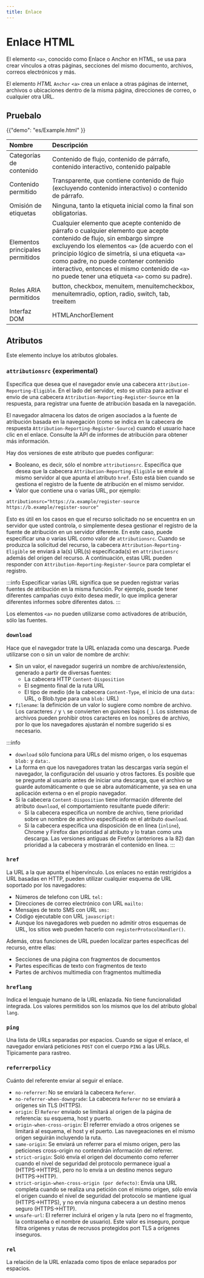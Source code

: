 ```yaml
---
title: Enlace
---
```


# Enlace HTML

<p class="description">El elemento <code>&lt;a&gt;</code>, conocido como Enlace o Anchor en HTML, se usa para crear vínculos a otras páginas, secciones del mismo documento, archivos, correos electrónicos y más.</p>


El elemento _HTML_ `Anchor` `<a>` crea un enlace a otras páginas de internet, archivos o ubicaciones dentro de la misma página, direcciones de correo, o cualquier otra URL.

## Pruebalo

{{"demo": "es/Example.html" }}

| Nombre                           | Descripción        |
| :------------------------------- | :----------------- |
| Categorías de contenido          | Contenido de flujo, contenido de párrafo, contenido interactivo, contenido palpable |
| Contenido permitido              | Transparente, que contiene contenido de flujo (excluyendo contenido interactivo) o contenido de párrafo. |
| Omisión de etiquetas             | Ninguna, tanto la etiqueta inicial como la final son obligatorias. |
| Elementos principales permitidos | Cualquier elemento que acepte contenido de párrafo o cualquier elemento que acepte contenido de flujo, sin embargo simpre excluyendo los elementos `<a>` (de acuerdo con el principio lógico de simetría, si una etiqueta `<a>` como padre, no puede contener contenido interactivo, entonces el mismo contenido de `<a>` no puede tener una etiqueta `<a>` como su padre). |
| Roles ARIA permitidos	           | button, checkbox, menuitem, menuitemcheckbox, menuitemradio, option, radio, switch, tab, treeitem |
| Interfaz DOM		               | HTMLAnchorElement |

## Atributos

Este elemento incluye los atributos globales.

### `attributionsrc` {experimental}

Especifica que desea que el navegador envíe una cabecera `Attribution-Reporting-Eligible`. En el lado del servidor, esto se utiliza para activar el envío de una cabecera `Attribution-Reporting-Register-Source` en la respuesta, para registrar una fuente de atribución basada en la navegación.

El navegador almacena los datos de origen asociados a la fuente de atribución basada en la navegación (como se indica en la cabecera de respuesta `Attribution-Reporting-Register-Source`) cuando el usuario hace clic en el enlace. Consulte la API de informes de atribución para obtener más información.

Hay dos versiones de este atributo que puedes configurar:

- Booleano, es decir, sólo el nombre `attributionsrc`. Especifica que desea que la cabecera `Attribution-Reporting-Eligible` se envíe al mismo servidor al que apunta el atributo `href`. Esto está bien cuando se gestiona el registro de la fuente de atribución en el mismo servidor.
- Valor que contiene una o varias URL, por ejemplo: 
```html
attributionsrc="https://a.example/register-source
https://b.example/register-source"
```
Esto es útil en los casos en que el recurso solicitado no se encuentra en un servidor que usted controla, o simplemente desea gestionar el registro de la fuente de atribución en un servidor diferente. En este caso, puede especificar una o varias URL como valor de `attributionsrc`. Cuando se produzca la solicitud del recurso, la cabecera `Attribution-Reporting-Eligible` se enviará a la(s) URL(s) especificada(s) en `attributionsrc` además del origen del recurso. A continuación, estas URL pueden responder con `Attribution-Reporting-Register-Source` para completar el registro.

:::info
Especificar varias URL significa que se pueden registrar varias fuentes de atribución en la misma función. Por ejemplo, puede tener diferentes campañas cuyo éxito desea medir, lo que implica generar diferentes informes sobre diferentes datos.
:::

Los elementos `<a>` no pueden utilizarse como activadores de atribución, sólo las fuentes.

### `download`

Hace que el navegador trate la URL enlazada como una descarga. Puede utilizarse con o sin un valor de nombre de archiv:

- Sin un valor, el navegador sugerirá un nombre de archivo/extensión, generado a partir de diversas fuentes:
    - La cabecera HTTP `Content-Disposition`
    - El segmento final de la ruta URL
    - El tipo de medio (de la cabecera `Content-Type`, el inicio de una `data:` URL, o Blob.type para una `blob:` URL)
- `filename`: la definición de un valor lo sugiere como nombre de archivo. Los caracteres `/` y `\` se convierten en guiones bajos (`_`). Los sistemas de archivos pueden prohibir otros caracteres en los nombres de archivo, por lo que los navegadores ajustarán el nombre sugerido si es necesario.


:::info
- `download` sólo funciona para URLs del mismo origen, o los esquemas `blob:` y `data:`.
- La forma en que los navegadores tratan las descargas varía según el navegador, la configuración del usuario y otros factores. Es posible que se pregunte al usuario antes de iniciar una descarga, que el archivo se guarde automáticamente o que se abra automáticamente, ya sea en una aplicación externa o en el propio navegador.
- Si la cabecera `Content-Disposition` tiene información diferente del atributo `download`, el comportamiento resultante puede diferir:
    - Si la cabecera especifica un nombre de archivo, tiene prioridad sobre un nombre de archivo especificado en el atributo `download`.
    - Si la cabecera especifica una disposición de en línea (`inline`), Chrome y Firefox dan prioridad al atributo y lo tratan como una descarga. Las versiones antiguas de Firefox (anteriores a la 82) dan prioridad a la cabecera y mostrarán el contenido en línea.
:::

### `href`

La URL a la que apunta el hipervínculo. Los enlaces no están restrigidos a URL basadas en HTTP, pueden utilizar cualquier esquema de URL soportado por los navegadores:

- Números de telefono con URL `tel:`
- Direcciones de correo electrónico con URL `mailto:`
- Mensajes de texto SMS con URL `sms:`
- Código ejecutable con URL `javascript:`
- Aunque los navegadores web pueden no admitir otros esquemas de URL, los sitios web pueden hacerlo con `registerProtocolHandler()`.

Además, otras funciones de URL pueden localizar partes específicas del recurso, entre ellas:

- Secciones de una página con fragmentos de documentos
- Partes específicas de texto con fragmentos de texto
- Partes de archivos multimedia con fragmentos multimedia

### `hreflang`

Indica el lenguaje humano de la URL enlazada. No tiene funcionalidad integrada. Los valores permitidos son los mismos que los del atributo global `lang`.

### `ping`

Una lista de URLs separadas por espacios. Cuando se sigue el enlace, el navegador enviará peticiones `POST` con el cuerpo `PING` a las URLs. Típicamente para rastreo.

### `referrerpolicy`

Cuánto del referente enviar al seguir el enlace.

- `no-referrer`: No se enviará la cabecera `Referer`.
- `no-referrer-when-downgrade`: La cabecera `Referer` no se enviará a orígenes sin TLS (HTTPS).
- `origin`: El `Referer` enviado se limitará al origen de la página de referencia: su esquema, host y puerto.
- `origin-when-cross-origin`: El referrer enviado a otros orígenes se limitará al esquema, el host y el puerto. Las navegeaciones en el mismo origen seguirán incluyendo la ruta.
- `same-origin`: Se enviará un referrer para el mismo origen, pero las peticiones cross-origin no contendrán información del referrer.
- `strict-origin`: Soló envía el origen del documento como referrer cuando el nivel de seguridad del protocolo permanece igual a (HTTPS→HTTPS), pero no lo envía a un destino menos seguro (HTTPS→HTTP).
- `strict-origin-when-cross-origin (por defecto)`: Envía una URL completa cuando se realiza una petición con el mismo origen, sólo envía el origen cuando el nivel de seguridad del protocolo se mantiene igual (HTTPS→HTTPS), y no envía ninguna cabecera a un destino menos seguro (HTTPS→HTTP).
- `unsafe-url`: El referrer incluirá el origen y la ruta (pero no el fragmento, la contraseña o el nombre de usuario). Este valor es inseguro, porque filtra orígenes y rutas de recrusos protegidos port TLS a orígenes inseguros.

### `rel`

La relación de la URL enlazada como tipos de enlace separados por espacios.